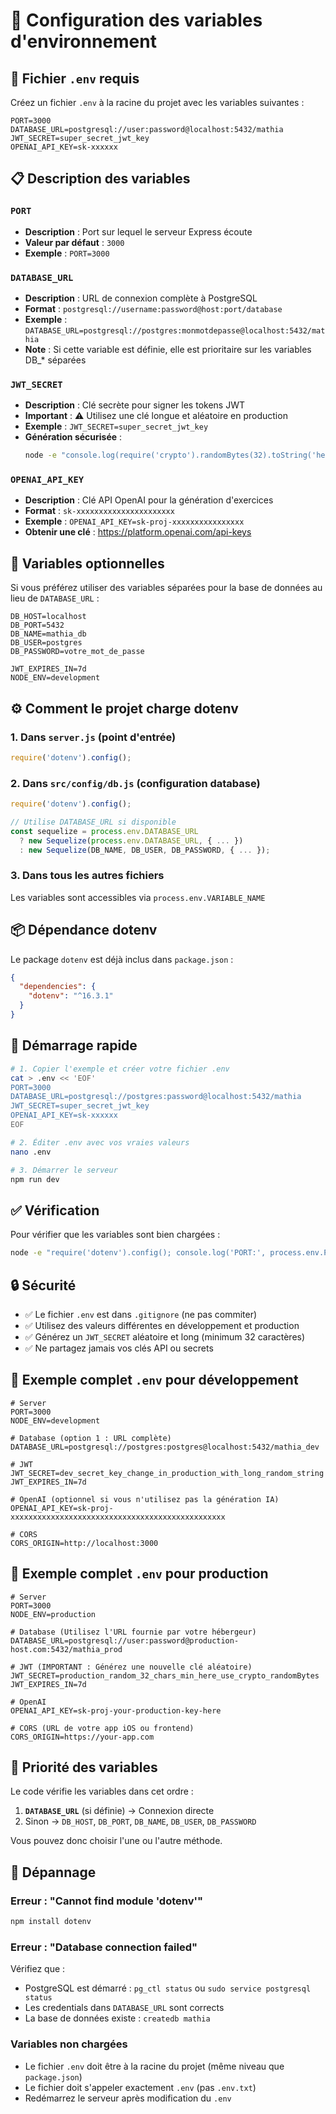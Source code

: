 # 🔐 Configuration des variables d'environnement

## 📝 Fichier `.env` requis

Créez un fichier `.env` à la racine du projet avec les variables suivantes :

```env
PORT=3000
DATABASE_URL=postgresql://user:password@localhost:5432/mathia
JWT_SECRET=super_secret_jwt_key
OPENAI_API_KEY=sk-xxxxxx
```

## 📋 Description des variables

### `PORT`
- **Description** : Port sur lequel le serveur Express écoute
- **Valeur par défaut** : `3000`
- **Exemple** : `PORT=3000`

### `DATABASE_URL`
- **Description** : URL de connexion complète à PostgreSQL
- **Format** : `postgresql://username:password@host:port/database`
- **Exemple** : `DATABASE_URL=postgresql://postgres:monmotdepasse@localhost:5432/mathia`
- **Note** : Si cette variable est définie, elle est prioritaire sur les variables DB_* séparées

### `JWT_SECRET`
- **Description** : Clé secrète pour signer les tokens JWT
- **Important** : ⚠️ Utilisez une clé longue et aléatoire en production
- **Exemple** : `JWT_SECRET=super_secret_jwt_key`
- **Génération sécurisée** :
  ```bash
  node -e "console.log(require('crypto').randomBytes(32).toString('hex'))"
  ```

### `OPENAI_API_KEY`
- **Description** : Clé API OpenAI pour la génération d'exercices
- **Format** : `sk-xxxxxxxxxxxxxxxxxxxxxx`
- **Exemple** : `OPENAI_API_KEY=sk-proj-xxxxxxxxxxxxxxxx`
- **Obtenir une clé** : https://platform.openai.com/api-keys

## 🔄 Variables optionnelles

Si vous préférez utiliser des variables séparées pour la base de données au lieu de `DATABASE_URL` :

```env
DB_HOST=localhost
DB_PORT=5432
DB_NAME=mathia_db
DB_USER=postgres
DB_PASSWORD=votre_mot_de_passe

JWT_EXPIRES_IN=7d
NODE_ENV=development
```

## ⚙️ Comment le projet charge dotenv

### 1. Dans `server.js` (point d'entrée)
```javascript
require('dotenv').config();
```

### 2. Dans `src/config/db.js` (configuration database)
```javascript
require('dotenv').config();

// Utilise DATABASE_URL si disponible
const sequelize = process.env.DATABASE_URL
  ? new Sequelize(process.env.DATABASE_URL, { ... })
  : new Sequelize(DB_NAME, DB_USER, DB_PASSWORD, { ... });
```

### 3. Dans tous les autres fichiers
Les variables sont accessibles via `process.env.VARIABLE_NAME`

## 📦 Dépendance dotenv

Le package `dotenv` est déjà inclus dans `package.json` :

```json
{
  "dependencies": {
    "dotenv": "^16.3.1"
  }
}
```

## 🚀 Démarrage rapide

```bash
# 1. Copier l'exemple et créer votre fichier .env
cat > .env << 'EOF'
PORT=3000
DATABASE_URL=postgresql://postgres:password@localhost:5432/mathia
JWT_SECRET=super_secret_jwt_key
OPENAI_API_KEY=sk-xxxxxx
EOF

# 2. Éditer .env avec vos vraies valeurs
nano .env

# 3. Démarrer le serveur
npm run dev
```

## ✅ Vérification

Pour vérifier que les variables sont bien chargées :

```bash
node -e "require('dotenv').config(); console.log('PORT:', process.env.PORT); console.log('DATABASE_URL:', process.env.DATABASE_URL ? 'Défini' : 'Non défini');"
```

## 🔒 Sécurité

- ✅ Le fichier `.env` est dans `.gitignore` (ne pas commiter)
- ✅ Utilisez des valeurs différentes en développement et production
- ✅ Générez un `JWT_SECRET` aléatoire et long (minimum 32 caractères)
- ✅ Ne partagez jamais vos clés API ou secrets

## 📝 Exemple complet `.env` pour développement

```env
# Server
PORT=3000
NODE_ENV=development

# Database (option 1 : URL complète)
DATABASE_URL=postgresql://postgres:postgres@localhost:5432/mathia_dev

# JWT
JWT_SECRET=dev_secret_key_change_in_production_with_long_random_string
JWT_EXPIRES_IN=7d

# OpenAI (optionnel si vous n'utilisez pas la génération IA)
OPENAI_API_KEY=sk-proj-xxxxxxxxxxxxxxxxxxxxxxxxxxxxxxxxxxxxxxxxxxxxxxxx

# CORS
CORS_ORIGIN=http://localhost:3000
```

## 📝 Exemple complet `.env` pour production

```env
# Server
PORT=3000
NODE_ENV=production

# Database (Utilisez l'URL fournie par votre hébergeur)
DATABASE_URL=postgresql://user:password@production-host.com:5432/mathia_prod

# JWT (IMPORTANT : Générez une nouvelle clé aléatoire)
JWT_SECRET=production_random_32_chars_min_here_use_crypto_randomBytes
JWT_EXPIRES_IN=7d

# OpenAI
OPENAI_API_KEY=sk-proj-your-production-key-here

# CORS (URL de votre app iOS ou frontend)
CORS_ORIGIN=https://your-app.com
```

## 🎯 Priorité des variables

Le code vérifie les variables dans cet ordre :

1. **`DATABASE_URL`** (si définie) → Connexion directe
2. Sinon → `DB_HOST`, `DB_PORT`, `DB_NAME`, `DB_USER`, `DB_PASSWORD`

Vous pouvez donc choisir l'une ou l'autre méthode.

## 🐛 Dépannage

### Erreur : "Cannot find module 'dotenv'"
```bash
npm install dotenv
```

### Erreur : "Database connection failed"
Vérifiez que :
- PostgreSQL est démarré : `pg_ctl status` ou `sudo service postgresql status`
- Les credentials dans `DATABASE_URL` sont corrects
- La base de données existe : `createdb mathia`

### Variables non chargées
- Le fichier `.env` doit être à la racine du projet (même niveau que `package.json`)
- Le fichier doit s'appeler exactement `.env` (pas `.env.txt`)
- Redémarrez le serveur après modification du `.env`









